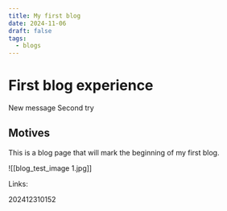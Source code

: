 ```yaml
---
title: My first blog
date: 2024-11-06
draft: false
tags:
  - blogs
---
```

# First blog experience

New message
Second try

## Motives

This is a blog page that will mark the beginning of my first blog.

![[blog_test_image 1.jpg]]

Links:

202412310152
